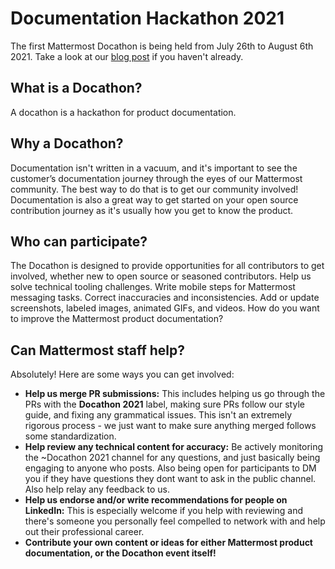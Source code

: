 # Documentation Hackathon 2021

The first Mattermost Docathon is being held from July 26th to August 6th 2021. Take a look at our [blog post](https://mattermost.com/blog/docathon-2021/) if you haven't already.

## What is a Docathon?

A docathon is a hackathon for product documentation. 

## Why a Docathon? 

Documentation isn't written in a vacuum, and it's important to see the customer’s documentation journey through the eyes of our Mattermost community. The best way to do that is to get our community involved! Documentation is also a great way to get started on your open source contribution journey as it's usually how you get to know the product.

## Who can participate?

The Docathon is designed to provide opportunities for all contributors to get involved, whether new to open source or seasoned contributors. Help us solve technical tooling challenges. Write mobile steps for Mattermost messaging tasks. Correct inaccuracies and inconsistencies. Add or update screenshots, labeled images, animated GIFs, and videos. How do you want to improve the Mattermost product documentation? 

## Can Mattermost staff help?

Absolutely! Here are some ways you can get involved:

* **Help us merge PR submissions:** This includes helping us go through the PRs with the **Docathon 2021** label, making sure PRs follow our style guide, and fixing any grammatical issues. This isn't an extremely rigorous process - we just want to make sure anything merged follows some standardization.
* **Help review any technical content for accuracy:** Be actively monitoring the ~Docathon 2021 channel for any questions, and just basically being engaging to anyone who posts. Also being open for participants to DM you if they have questions they dont want to ask in the public channel. Also help relay any feedback to us.
* **Help us endorse and/or write recommendations for people on LinkedIn:** This is especially welcome if you help with reviewing and there's someone you personally feel compelled to network with and help out their professional career.
* **Contribute your own content or ideas for either Mattermost product documentation, or the Docathon event itself!**
